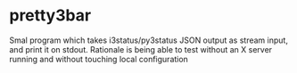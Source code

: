# pretty3bar
Smal program which takes i3status/py3status JSON output as stream input, and print it on stdout. Rationale is being able to test without an X server running and without touching local configuration
